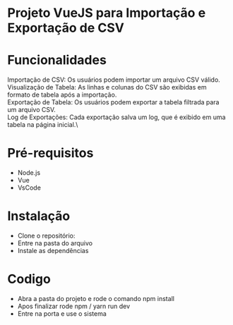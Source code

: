 # Projeto VueJS para Importação e Exportação de CSV

# Funcionalidades
Importação de CSV: Os usuários podem importar um arquivo CSV válido.\
Visualização de Tabela: As linhas e colunas do CSV são exibidas em formato de tabela após a importação.\
Exportação de Tabela: Os usuários podem exportar a tabela filtrada para um arquivo CSV.\
Log de Exportações: Cada exportação salva um log, que é exibido em uma tabela na página inicial.\

# Pré-requisitos
- Node.js 
- Vue 
- VsCode

# Instalação
- Clone o repositório:
- Entre na pasta do arquivo
- Instale as dependências

# Codigo
- Abra a pasta do projeto e rode o comando npm install
- Apos finalizar rode npm / yarn run dev
- Entre na porta e use o sistema
